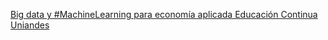 [Big data y #MachineLearning para economía aplicada   Educación Continua Uniandes ](https://qi.tc/qi/109995)